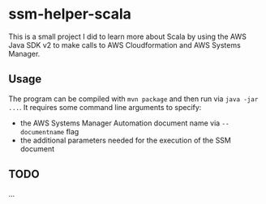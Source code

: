 # ssm-helper-scala

This is a small project I did to learn more about Scala by using the AWS Java SDK v2 to make calls to AWS Cloudformation and AWS Systems Manager.

## Usage

The program can be compiled with `mvn package` and then run via `java -jar ...`. It requires some command line arguments to specify:

* the AWS Systems Manager Automation document name via `--documentname` flag
* the additional parameters needed for the execution of the SSM document

## TODO

...
